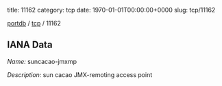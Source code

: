 title: 11162
category: tcp
date: 1970-01-01T00:00:00+0000
slug: tcp/11162

[portdb](/) / [tcp](/category/tcp.html) / 11162


## IANA Data

_Name:_ suncacao-jmxmp

_Description:_ sun cacao JMX-remoting access point

